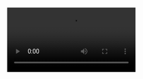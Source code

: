 ![vidéo gesture](https://github.com/cegepmatane/projet-mobile-2022-JeanWalker/poc/gesture/POC_Gesture.mp4)
